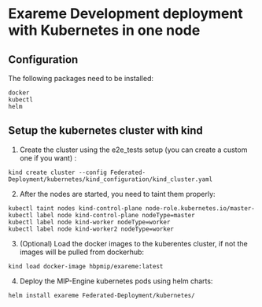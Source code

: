 # Exareme Development deployment with Kubernetes in one node

## Configuration

The following packages need to be installed:

```
docker
kubectl
helm
```

## Setup the kubernetes cluster with kind

1. Create the cluster using the e2e_tests setup (you can create a custom one if you want) :
```
kind create cluster --config Federated-Deployment/kubernetes/kind_configuration/kind_cluster.yaml 
```

2. After the nodes are started, you need to taint them properly:
```
kubectl taint nodes kind-control-plane node-role.kubernetes.io/master-
kubectl label node kind-control-plane nodeType=master
kubectl label node kind-worker nodeType=worker
kubectl label node kind-worker2 nodeType=worker
```

3. (Optional) Load the docker images to the kuberentes cluster, if not the images will be pulled from dockerhub:
```
kind load docker-image hbpmip/exareme:latest
```

4. Deploy the MIP-Engine kubernetes pods using helm charts:
```
helm install exareme Federated-Deployment/kubernetes/
```
